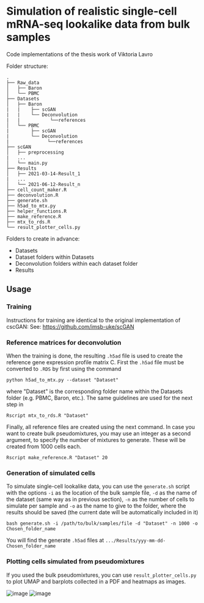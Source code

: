 # Simulation of realistic single-cell mRNA-seq lookalike data from bulk samples
Code implementations of the thesis work of Viktoria Lavro 

Folder structure:
```
.
├── Raw_data
│   ├── Baron
│   └── PBMC
├── Datasets
│   ├── Baron
|   |    ├── scGAN
|   |    └── Deconvolution
|   |           └──references
│   └── PBMC
|        ├── scGAN
|        └── Deconvolution
|              └──references
├── scGAN
│   ├── preprocessing
|   ...
│   └── main.py
├── Results
│   ├── 2021-03-14-Result_1
|   ...
│   └── 2021-06-12-Result_n
├── cell_count_maker.R
├── deconvolution.R
├── generate.sh
├── h5ad_to_mtx.py
├── helper_functions.R
├── make_reference.R
├── mtx_to_rds.R
└── result_plotter_cells.py
```
Folders to create in advance:
 - Datasets
 - Dataset folders within Datasets
 - Deconvolution folders within each dataset folder
 - Results

## Usage
### Training
Instructions for training are identical to the original implementation of cscGAN:
See: https://github.com/imsb-uke/scGAN

### Reference matrices for deconvolution
When the training is done, the resulting `.h5ad` file is used to create the reference gene expression profile matrix C. First the `.h5ad` file must be converted to `.RDS` by first using the command
```
python h5ad_to_mtx.py --dataset "Dataset"
```
where "Dataset" is the corresponding folder name within the Datasets folder (e.g. PBMC, Baron, etc.). The same guidelines are used for the next step in
```
Rscript mtx_to_rds.R "Dataset"
```
Finally, all reference files are created using the next command. In case you want to create bulk pseudomixtures, you may use an integer as a second argument, to specify the number of mixtures to generate. These will be created from 1000 cells each.
```
Rscript make_reference.R "Dataset" 20
```

### Generation of simulated cells
To simulate single-cell lookalike data, you can use the `generate.sh` script with the options `-i` as the location of the bulk sample file, `-d` as the name of the dataset (same way as in previous section), `-n` as the number of cells to simulate per sample and `-o` as the name to give to the folder, where the results should be saved (the current date will be automatically included in it)
```
bash generate.sh -i /path/to/bulk/samples/file -d "Dataset" -n 1000 -o Chosen_folder_name
```
You will find the generate `.h5ad` files at `.../Results/yyy-mm-dd-Chosen_folder_name`

### Plotting cells simulated from pseudomixtures
If you used the bulk pseudomixtures, you can use `result_plotter_cells.py` to plot UMAP and barplots collected in a PDF and heatmaps as images.

![image](https://user-images.githubusercontent.com/54985154/121823963-f0b68e80-cca8-11eb-85c2-26ec69d57827.png)
![image](https://user-images.githubusercontent.com/54985154/121823971-04fa8b80-cca9-11eb-8276-71b0489b2d73.png)



